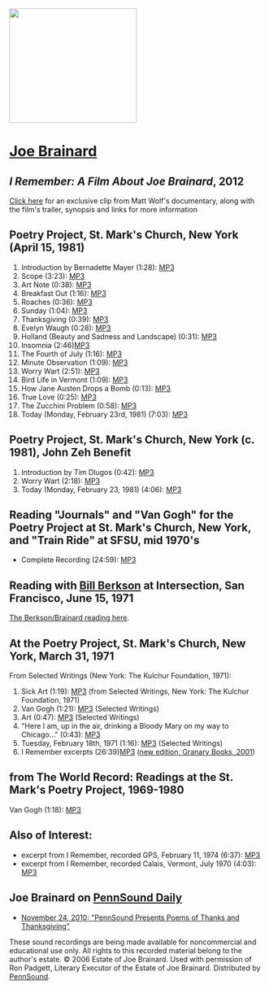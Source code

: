 <img src="images/Brainard.jpg" width="251" height="225" />

[Joe Brainard](http://www.joebrainard.org/index.html)
=====================================================

*I Remember: A Film About Joe Brainard*, 2012
---------------------------------------------

[Click here](Brainard-Wolf.php) for an exclusive clip from Matt Wolf's documentary, along with the film's trailer, synopsis and links for more information

Poetry Project, St. Mark's Church, New York (April 15, 1981)
------------------------------------------------------------

1.  Introduction by Bernadette Mayer (1:28): [MP3](http://media.sas.upenn.edu/pennsound/authors/Brainard/St-Marks_1981/Brainard-Joe_01_Intro-B-Mayer_NY_4-15-81.mp3)
2.  Scope (3:23): [MP3](http://media.sas.upenn.edu/pennsound/authors/Brainard/St-Marks_1981/Brainard-Joe_02_Scope_NY_4-15-81.mp3)
3.  Art Note (0:38): [MP3](http://media.sas.upenn.edu/pennsound/authors/Brainard/St-Marks_1981/Brainard-Joe_03_Art-Note_NY_4-15-81.mp3)
4.  Breakfast Out (1:16): [MP3](http://media.sas.upenn.edu/pennsound/authors/Brainard/St-Marks_1981/Brainard-Joe_04_Breakfast-Out_NY_4-15-81.mp3)
5.  Roaches (0:36): [MP3](http://media.sas.upenn.edu/pennsound/authors/Brainard/St-Marks_1981/Brainard-Joe_05_Roaches_NY_4-15-81.mp3)
6.  Sunday (1:04): [MP3](http://media.sas.upenn.edu/pennsound/authors/Brainard/St-Marks_1981/Brainard-Joe_06_Sunday_NY_4-15-81.mp3)
7.  Thanksgiving (0:39): [MP3](http://media.sas.upenn.edu/pennsound/authors/Brainard/St-Marks_1981/Brainard-Joe_07_Thanksgiving_NY_4-15-81.mp3)
8.  Evelyn Waugh (0:28): [MP3](http://media.sas.upenn.edu/pennsound/authors/Brainard/St-Marks_1981/Brainard-Joe_08_Evelyn-Waugh_NY_4-15-81.mp3)
9.  Holland (Beauty and Sadness and Landscape) (0:31): [MP3](http://media.sas.upenn.edu/pennsound/authors/Brainard/St-Marks_1981/Brainard-Joe_09_Holland_NY_4-15-81.mp3)
10. Insomnia (2:46)[MP3](http://media.sas.upenn.edu/pennsound/authors/Brainard/St-Marks_1981/Brainard-Joe_10_Insomnia_NY_4-15-81.mp3)
11. The Fourth of July (1:16): [MP3](http://media.sas.upenn.edu/pennsound/authors/Brainard/St-Marks_1981/Brainard-Joe_11_4th-of-July_NY_4-15-81.mp3)
12. Minute Observation (1:09): [MP3](http://media.sas.upenn.edu/pennsound/authors/Brainard/St-Marks_1981/Brainard-Joe_12_Minute-Observation_NY_4-15-81.mp3)
13. Worry Wart (2:51): [MP3](http://media.sas.upenn.edu/pennsound/authors/Brainard/St-Marks_1981/Brainard-Joe_13_Worry-Wart_NY_4-15-81.mp3)
14. Bird Life in Vermont (1:09): [MP3](http://media.sas.upenn.edu/pennsound/authors/Brainard/St-Marks_1981/Brainard-Joe_14_Bird-Life-in-VT_NY_4-15-81.mp3)
15. How Jane Austen Drops a Bomb (0:13): [MP3](http://media.sas.upenn.edu/pennsound/authors/Brainard/St-Marks_1981/Brainard-Joe_15_How-Jane-Austen-Drops-a-Bomb_NY_4-15-81.mp3)
16. True Love (0:25): [MP3](http://media.sas.upenn.edu/pennsound/authors/Brainard/St-Marks_1981/Brainard-Joe_16_True-Love_NY_4-15-81.mp3)
17. The Zucchini Problem (0:58): [MP3](http://media.sas.upenn.edu/pennsound/authors/Brainard/St-Marks_1981/Brainard-Joe_17_Zucchini-Problem_NY_4-15-81.mp3)
18. Today (Monday, February 23rd, 1981) (7:03): [MP3](http://media.sas.upenn.edu/pennsound/authors/Brainard/St-Marks_1981/Brainard-Joe_18_Today-Mon-Feb-23-1981_NY_4-15-81.mp3)

Poetry Project, St. Mark's Church, New York (c. 1981), John Zeh Benefit
-----------------------------------------------------------------------

1.  Introduction by Tim Dlugos (0:42): [MP3](http://media.sas.upenn.edu/pennsound/authors/Brainard/Zeh-Benefit/Brainard-Joe_01_Intro-T-Dlugos_St-Marks_NY.mp3)
2.  Worry Wart (2:18): [MP3](http://media.sas.upenn.edu/pennsound/authors/Brainard/Zeh-Benefit/Brainard-Joe_02_Worry-Wart_St-Marks_NY.mp3)
3.  Today (Monday, February 23, 1981) (4:06): [MP3](http://media.sas.upenn.edu/pennsound/authors/Brainard/Zeh-Benefit/Brainard-Joe_03_Today_St-Marks_NY.mp3)

Reading "Journals" and "Van Gogh" for the Poetry Project at St. Mark's Church, New York, and "Train Ride" at SFSU, mid 1970's
-----------------------------------------------------------------------------------------------------------------------------

-   Complete Recording (24:59): [MP3](http://media.sas.upenn.edu/pennsound/groups/Berkson-Tapes/Brainard-Joe_Complete-Recording_Poetry-Project_St-Marks-NY_1970s.mp3)


Reading with [Bill Berkson](Berkson.php) at Intersection, San Francisco, June 15, 1971
--------------------------------------------------------------------------------------

[The Berkson/Brainard reading here](Berkson-Brainard.php)[]().

At the Poetry Project, St. Mark's Church, New York, March 31, 1971
------------------------------------------------------------------

From <span class="title">Selected Writings</span> (New York: The Kulchur Foundation, 1971):

1.  Sick Art (1:19): [MP3](http://media.sas.upenn.edu/pennsound/authors/Brainard/St-Marks_1971/Brainard-Joe_01_Sick-Art_Poetry-Project_NY_3-31-71.mp3) (from <span class="title">Selected Writings</span>, New York: The Kulchur Foundation, 1971)
2.  Van Gogh (1:21): [MP3](http://media.sas.upenn.edu/pennsound/authors/Brainard/St-Marks_1971/Brainard-Joe_02_Van-Gogh_Poetry-Project_NY_3-31-71.mp3) (<span class="title">Selected Writings</span>)
3.  Art (0:47): [MP3](http://media.sas.upenn.edu/pennsound/authors/Brainard/St-Marks_1971/Brainard-Joe_03_Art_Poetry-Project_NY_3-31-71.mp3) (<span class="title">Selected Writings</span>)
4.  "Here I am, up in the air, drinking a Bloody Mary on my way to Chicago..." (0:43): [MP3](http://media.sas.upenn.edu/pennsound/authors/Brainard/St-Marks_1971/Brainard-Joe_04_Here-I-Am_Poetry-Project_NY_3-31-71.mp3)
5.  Tuesday, February 18th, 1971 (1:16): [MP3](http://media.sas.upenn.edu/pennsound/authors/Brainard/St-Marks_1971/Brainard-Joe_05_Tuesday-Feb-18-1971_Poetry-Project_NY_3-31-71.mp3) (<span class="title">Selected Writings</span>)
6.  I Remember excerpts (26:39)[MP3](http://media.sas.upenn.edu/pennsound/authors/Brainard/St-Marks_1971/Brainard-Joe_06_I-Remember_Poetry-Project_NY_3-31-71.mp3) ([new edition, Granary Books, 2001](http://www.granarybooks.com/books/i_remember/i_remember1.html))

from <span class="title">The World Record</span>: Readings at the St. Mark's Poetry Project, 1969-1980
------------------------------------------------------------------------------------------------------

Van Gogh (1:18): [MP3](http://media.sas.upenn.edu/pennsound/authors/Brainard/Brainard-Joe_Van-Gogh_3-31-71.mp3)

Also of Interest:
-----------------

-   excerpt from I Remember, recorded GPS, February 11, 1974 (6:37): [MP3](http://media.sas.upenn.edu/pennsound/authors/Brainard/Brainard-Joe_excrpt-I-Remember_GPS_2-11-74.mp3)
-   excerpt from I Remember, recorded Calais, Vermont, July 1970 (4:03): [MP3](http://media.sas.upenn.edu/pennsound/authors/Brainard/Brainard-Joe_frm-I-Remember_VT_July-1970.mp3)

Joe Brainard on [PennSound Daily](http://writing.upenn.edu/pennsound/daily/)
----------------------------------------------------------------------------

-   [November 24, 2010: "PennSound Presents Poems of Thanks and Thanksgiving"](http://writing.upenn.edu/pennsound/daily/201011.php#24_01:22)

These sound recordings are being made available for noncommercial and educational use only.
All rights to this recorded material belong to the author's estate. © 2006 Estate of Joe Brainard.
Used with permission of Ron Padgett, Literary Executor of the Estate of Joe Brainard. Distributed by [PennSound](../index.html).
